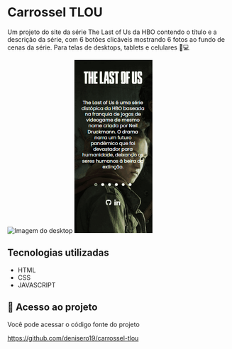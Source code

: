 # Carrossel TLOU

Um projeto do site da série The Last of Us da HBO contendo o título e a descrição da série, com 6 botões clicáveis mostrando 6 fotos ao fundo de cenas da série.
Para telas de desktops, tablets e celulares 📲💻

<img src=./desktop.gif alt="Imagem do desktop">

<img src=./mobile.gif alt="Imagem do mobile">

## Tecnologias utilizadas
- HTML
- CSS
- JAVASCRIPT

## 📂 Acesso ao projeto

Você pode acessar o código fonte do projeto 

<https://github.com/denisero19/carrossel-tlou>